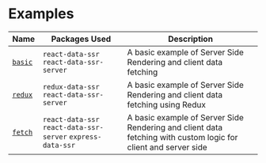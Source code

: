 # Examples

| Name | Packages Used | Description |
| ---- | ------------- | ----------- |
| [`basic`](./basic) | `react-data-ssr` `react-data-ssr-server` | A basic example of Server Side Rendering and client data fetching |
| [`redux`](./redux) | `redux-data-ssr` `react-data-ssr-server` | A basic example of Server Side Rendering and client data fetching using Redux |
| [`fetch`](./fetch) | `react-data-ssr` `react-data-ssr-server` `express-data-ssr` | A basic example of Server Side Rendering and client data fetching with custom logic for client and server side |
